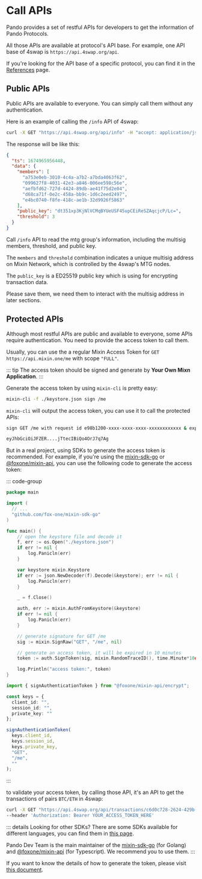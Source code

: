 # Call APIs

Pando provides a set of restful APIs for developers to get the information of Pando Protocols.  

All those APIs are available at protocol's API base. For example, one API base of 4swap is `https://api.4swap.org/api`. 

If you're looking for the API base of a specific protocol, you can find it in the [References](/references/overview#api-base) page.

## Public APIs

Public APIs are available to everyone. You can simply call them without any authentication.

Here is an example of calling the `/info` API of 4swap:

```bash
curl -X GET "https://api.4swap.org/api/info" -H "accept: application/json"
```

The response will be like this:

```json
{
  "ts": 1674965956448,
  "data": {
    "members": [
      "a753e0eb-3010-4c4a-a7b2-a7bda4063f62",
      "099627f8-4031-42e3-a846-006ee598c56e",
      "aefbfd62-727d-4424-89db-ae41f75d2e04",
      "d68ca71f-0e2c-458a-bb9c-1d6c2eed2497",
      "e4bc0740-f8fe-418c-ae1b-32d9926f5863"
    ],
    "public_key": "dt351xp3KjNlVCMqBYUeUSF45upCEiReSZAqcjcP/Lc=",
    "threshold": 3
  }
}
```

Call `/info` API to read the mtg group's information, including the multisig members, threshold, and public key. 

The `members` and `threshold` combination indicates a unique multisig address on Mixin Network, which is controlled by the 4swap's MTG nodes.

The `public_key` is a ED25519 public key which is using for encrypting transaction data.

Please save them, we need them to interact with the multisig address in later sections.

## Protected APIs

Although most restful APIs are public and available to everyone, some APIs require authentication. You need to provide the access token to call them.

Usually, you can use the a regular Mixin Access Token for `GET https://api.mixin.one/me` with scope `"FULL"`.

::: tip
The access token should be signed and generate by **Your Own Mixn Application**. 
:::

Generate the access token by using `mixin-cli` is pretty easy:

```bash [mixin-cli]
mixin-cli -f ./keystore.json sign /me
```

`mixin-cli` will output the access token, you can use it to call the protected APIs:

```bash
sign GET /me with request id e98b1200-xxxx-xxxx-xxxx-xxxxxxxxxxxx & exp 1m0s

eyJhbGciOiJFZER....jTtecIBiQo4OrJ7q7Ag
```

But in a real project, using SDKs to generate the access token is recommended. For example, if you're using the [mixin-sdk-go](https://github.com/fox-one/mixin-sdk-go) or [@foxone/mixin-api](https://github.com/fox-one/fe-tools-mixin/blob/main/packages/api/README.md), you can use the following code to generate the access token:

::: code-group

```go [Go]
package main

import (
  // ...
  "github.com/fox-one/mixin-sdk-go"
)

func main() {
	// open the keystore file and decode it
	f, err := os.Open("./keystore.json")
	if err != nil {
		log.Panicln(err)
	}

	var keystore mixin.Keystore
	if err := json.NewDecoder(f).Decode(&keystore); err != nil {
		log.Panicln(err)
	}

	_ = f.Close()

	auth, err := mixin.AuthFromKeystore(&keystore)
	if err != nil {
		log.Panicln(err)
	}

	// generate signature for GET /me
	sig := mixin.SignRaw("GET", "/me", nil)

	// generate an access token, it will be expired in 10 minutes
	token := auth.SignToken(sig, mixin.RandomTraceID(), time.Minute*10d)

	log.Println("access token:", token)
}
```

```typescript [Typescript]
import { signAuthenticationToken } from "@foxone/mixin-api/encrypt";

const keys = {
  client_id: "",
  session_id: "",
  private_key: ""
};

signAuthenticationToken(
  keys.client_id,
  keys.session_id,
  keys.private_key,
  "GET",
  "/me",
  ""
);
```

:::

to validate your access token, by calling those API, it's an API to get the transactions of pairs `BTC/ETH` in 4swap:

```bash
curl -X GET "https://api.4swap.org/api/transactions/c6d0c728-2624-429b-8e0d-d9d19b6592fa/43d61dcd-e413-450d-80b8-101d5e903357/mine" -H "accept: application/json" \
--header 'Authorization: Bearer YOUR_ACCESS_TOKEN_HERE'
```

::: details Looking for other SDKs?
There are some SDKs available for different languages, you can find them in [this page](https://developers.mixin.one/docs/resources/sdk).

Pando Dev Team is the main maintainer of the [mixin-sdk-go](https://github.com/fox-one/mixin-sdk-go) (for Golang) and [@foxone/mixin-api](https://github.com/fox-one/fe-tools-mixin/blob/main/packages/api/README.md) (for Typescript). We recommend you to use them.
:::

If you want to know the details of how to generate the token, please visit [this document](https://developers.mixin.one/docs/api/guide#signing).

